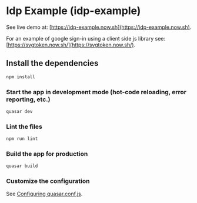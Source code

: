 # Idp Example (idp-example)

See live demo at: [https://idp-example.now.sh](https://idp-example.now.sh).

For an example of google sign-in using a client side js library see: [https://svgtoken.now.sh/](https://svgtoken.now.sh/).

## Install the dependencies
```bash
npm install
```

### Start the app in development mode (hot-code reloading, error reporting, etc.)
```bash
quasar dev
```

### Lint the files
```bash
npm run lint
```

### Build the app for production
```bash
quasar build
```

### Customize the configuration
See [Configuring quasar.conf.js](https://quasar.dev/quasar-cli/quasar-conf-js).
